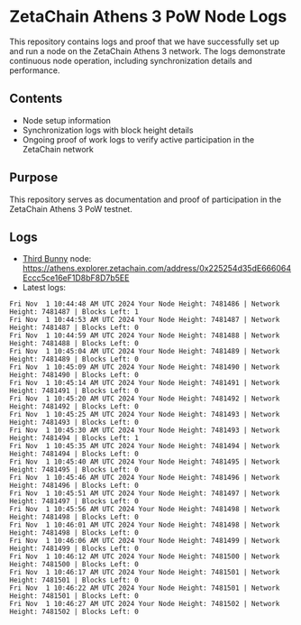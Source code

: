 # ZetaChain Athens 3 PoW Node Logs
This repository contains logs and proof that we have successfully set up and run a node on the ZetaChain Athens 3 network. The logs demonstrate continuous node operation, including synchronization details and performance.

## Contents
- Node setup information
- Synchronization logs with block height details
- Ongoing proof of work logs to verify active participation in the ZetaChain network

## Purpose
This repository serves as documentation and proof of participation in the ZetaChain Athens 3 PoW testnet.

## Logs

- [Third Bunny](https://thirdbunny.xyz/) node: https://athens.explorer.zetachain.com/address/0x225254d35dE666064Eccc5ce16eF1D8bF8D7b5EE
- Latest logs:
```
Fri Nov  1 10:44:48 AM UTC 2024 Your Node Height: 7481486 | Network Height: 7481487 | Blocks Left: 1
Fri Nov  1 10:44:53 AM UTC 2024 Your Node Height: 7481487 | Network Height: 7481487 | Blocks Left: 0
Fri Nov  1 10:44:59 AM UTC 2024 Your Node Height: 7481488 | Network Height: 7481488 | Blocks Left: 0
Fri Nov  1 10:45:04 AM UTC 2024 Your Node Height: 7481489 | Network Height: 7481489 | Blocks Left: 0
Fri Nov  1 10:45:09 AM UTC 2024 Your Node Height: 7481490 | Network Height: 7481490 | Blocks Left: 0
Fri Nov  1 10:45:14 AM UTC 2024 Your Node Height: 7481491 | Network Height: 7481491 | Blocks Left: 0
Fri Nov  1 10:45:20 AM UTC 2024 Your Node Height: 7481492 | Network Height: 7481492 | Blocks Left: 0
Fri Nov  1 10:45:25 AM UTC 2024 Your Node Height: 7481493 | Network Height: 7481493 | Blocks Left: 0
Fri Nov  1 10:45:30 AM UTC 2024 Your Node Height: 7481493 | Network Height: 7481494 | Blocks Left: 1
Fri Nov  1 10:45:35 AM UTC 2024 Your Node Height: 7481494 | Network Height: 7481494 | Blocks Left: 0
Fri Nov  1 10:45:40 AM UTC 2024 Your Node Height: 7481495 | Network Height: 7481495 | Blocks Left: 0
Fri Nov  1 10:45:46 AM UTC 2024 Your Node Height: 7481496 | Network Height: 7481496 | Blocks Left: 0
Fri Nov  1 10:45:51 AM UTC 2024 Your Node Height: 7481497 | Network Height: 7481497 | Blocks Left: 0
Fri Nov  1 10:45:56 AM UTC 2024 Your Node Height: 7481498 | Network Height: 7481498 | Blocks Left: 0
Fri Nov  1 10:46:01 AM UTC 2024 Your Node Height: 7481498 | Network Height: 7481498 | Blocks Left: 0
Fri Nov  1 10:46:06 AM UTC 2024 Your Node Height: 7481499 | Network Height: 7481499 | Blocks Left: 0
Fri Nov  1 10:46:12 AM UTC 2024 Your Node Height: 7481500 | Network Height: 7481500 | Blocks Left: 0
Fri Nov  1 10:46:17 AM UTC 2024 Your Node Height: 7481501 | Network Height: 7481501 | Blocks Left: 0
Fri Nov  1 10:46:22 AM UTC 2024 Your Node Height: 7481501 | Network Height: 7481501 | Blocks Left: 0
Fri Nov  1 10:46:27 AM UTC 2024 Your Node Height: 7481502 | Network Height: 7481502 | Blocks Left: 0
```
